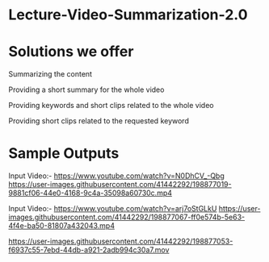 # Lecture-Video-Summarization-2.0

# Solutions we offer

Summarizing the content

Providing a short summary for the whole video

Providing keywords and short clips related to the whole video

Providing short clips related to the requested keyword



# Sample Outputs

Input Video:- https://www.youtube.com/watch?v=N0DhCV_-Qbg
https://user-images.githubusercontent.com/41442292/198877019-9881cf06-44e0-4168-9c4a-35098a60730c.mp4


Input Video:- https://www.youtube.com/watch?v=arj7oStGLkU
https://user-images.githubusercontent.com/41442292/198877067-ff0e574b-5e63-4f4e-ba50-81807a432043.mp4



https://user-images.githubusercontent.com/41442292/198877053-f6937c55-7ebd-44db-a921-2adb994c30a7.mov

